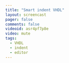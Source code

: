```yaml
---
title: "Smart indent VHDL"
layout: screencast 
pager: false
comments: false
videoid: asr4pf7p8e
video: mute
tags: 
  - VHDL
  - indent
  - editor
---
```

